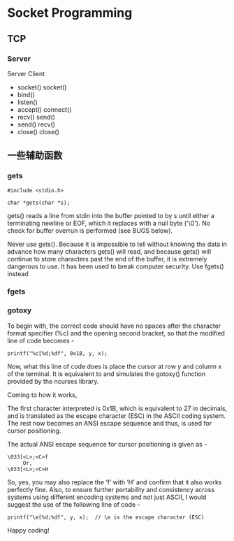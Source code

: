 # Socket Programming


## TCP

### Server

Server                          Client
- socket()                      socket()
- bind()
- listen()
- accept()                      connect()
- recv()                        send()
- send()                        recv()
- close()                       close()


## 一些辅助函数

### gets

```
#include <stdio.h>

char *gets(char *s);
```

gets()  reads  a  line  from  stdin  into the buffer pointed to by s until either a terminating newline or EOF, which it
replaces with a null byte ('\0').  No check for buffer overrun is performed (see BUGS below).

Never  use gets().  Because it is impossible to tell without knowing the data in advance how many characters gets() will
read, and because gets() will continue to store characters past the end of the buffer, it is extremely dangerous to use.
It has been used to break computer security.  Use fgets() instead

### fgets






### gotoxy
To begin with, the correct code should have no spaces after the character format specifier (%c) and the opening second bracket, so that the modified line of code becomes -

    printf("%c[%d;%df", 0x1B, y, x);

Now, what this line of code does is place the cursor at row y and column x of the terminal. It is equivalent to and simulates the gotoxy() function provided by the ncurses library.

Coming to how it works,

The first character interpreted is 0x1B, which is equivalent to 27 in decimals, and is translated as the escape character (ESC) in the ASCII coding system. The rest now becomes an ANSI escape sequence and thus, is used for cursor positioning.

The actual ANSI escape sequence for cursor positioning is given as -

    \033[<L>;<C>f
         Or,
    \033[<L>;<C>H

So, yes, you may also replace the ‘f’ with ‘H’ and confirm that it also works perfectly fine. Also, to ensure further portability and consistency across systems using different encoding systems and not just ASCII, I would suggest the use of the following line of code -

    printf("\e[%d;%df", y, x);	// \e is the escape character (ESC)

Happy coding!

